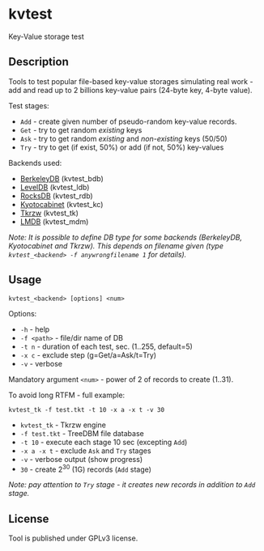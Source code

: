 # kvtest

Key-Value storage test

## Description

Tools to test popular file-based key-value storages simulating real work - add and read up to 2 billions key-value pairs (24-byte key, 4-byte value).

Test stages:

- `Add` - create given number of pseudo-random key-value records.
- `Get` - try to get random *existing* keys
- `Ask` - try to get random *existing* and *non-existing* keys (50/50)
- `Try` - try to get (if exist, 50%) or add (if not, 50%) key-values

Backends used:

- [BerkeleyDB](https://github.com/berkeleydb/libdb) (kvtest_bdb)
- [LevelDB](https://github.com/google/leveldb) (kvtest_ldb)
- [RocksDB](https://rocksdb.org) (kvtest_rdb)
- [Kyotocabinet](https://dbmx.net/kyotocabinet/) (kvtest_kc)
- [Tkrzw](https://dbmx.net/tkrzw/) (kvtest_tk)
- [LMDB](https://symas.com/lmdb/) (kvtest_mdm)

*Note: It is possible to define DB type for some backends (BerkeleyDB, Kyotocabinet and Tkrzw). This depends on filename given (type `kvtest_<backend> -f anywrongfilename 1` for details).*

## Usage

`kvtest_<backend> [options] <num>`

Options:

- `-h` - help
- `-f <path>` - file/dir name of DB
- `-t n` - duration of each test, sec. (1..255, default=5)
- `-x c` - exclude step (g=Get/a=Ask/t=Try)
- `-v` - verbose

Mandatory argument `<num>` - power of 2 of records to create (1..31).

To avoid long RTFM - full example:

`kvtest_tk -f test.tkt -t 10 -x a -x t -v 30`

- `kvtest_tk` - Tkrzw engine
- `-f test.tkt` - TreeDBM file database
- `-t 10` - execute each stage 10 sec (excepting `Add`)
- `-x a -x t` - exclude `Ask` and `Try` stages
- `-v` - verbose output (show progress)
- `30` - create 2<sup>30</sup> (1G) records (`Add` stage)

*Note: pay attention to `Try` stage - it creates new records in addition to `Add` stage.*

## License

Tool is published under GPLv3 license.
